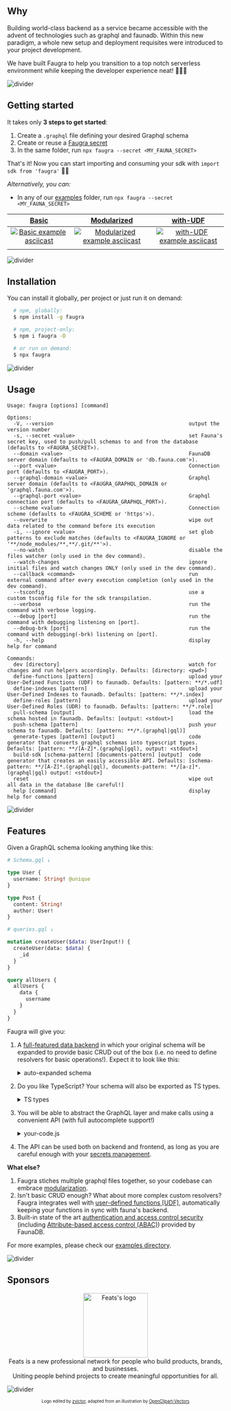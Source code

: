 ## Why

Building world-class backend as a service became accessible with the advent of technologies such as graphql and faunadb. Within this new paradigm, a whole new setup and deployment requisites were introduced to your project development.

We have built Faugra to help you transition to a top notch serverless environment while keeping the developer experience neat! 🌈🍦🐥

![divider](https://raw.githubusercontent.com/zvictor/faugra/master/.media/divider.png ':size=100%')

## Getting started

It takes only **3 steps to get started**:

1. Create a `.graphql` file defining your desired Graphql schema
2. Create or reuse a [Faugra secret](https://github.com/zvictor/faugra/wiki/Faugra-secret)
3. In the same folder, run `npx faugra --secret <MY_FAUNA_SECRET>`

That's it! Now you can start importing and consuming your sdk with `import sdk from 'faugra'` 🐣🎉

_Alternatively, you can:_

- In any of our [examples](https://github.com/zvictor/faugra/tree/master/examples) folder, run `npx faugra --secret <MY_FAUNA_SECRET>`

|                                      [Basic](https://github.com/zvictor/faugra/tree/master/examples/basic)                                      |                                      [Modularized](https://github.com/zvictor/faugra/tree/master/examples/modularized)                                      |                                      [with-UDF](https://github.com/zvictor/faugra/tree/master/examples/with-UDF)                                      |
| :---------------------------------------------------------------------------------------------------------------------------------------------: | :---------------------------------------------------------------------------------------------------------------------------------------------------------: | :---------------------------------------------------------------------------------------------------------------------------------------------------: |
| [![Basic example asciicast](https://raw.githubusercontent.com/zvictor/faugra/master/.media/examples/basic.gif)](https://asciinema.org/a/361576) | [![Modularized example asciicast](https://raw.githubusercontent.com/zvictor/faugra/master/.media/examples/modularized.gif)](https://asciinema.org/a/361562) | [![with-UDF example asciicast](https://raw.githubusercontent.com/zvictor/faugra/master/.media/examples/with-UDF.gif)](https://asciinema.org/a/361573) |
|                                                                                                                                                 |

![divider](https://raw.githubusercontent.com/zvictor/faugra/master/.media/divider.png ':size=100%')

## Installation

You can install it globally, per project or just run it on demand:

```bash
  # npm, globally:
  $ npm install -g faugra

  # npm, project-only:
  $ npm i faugra -D

  # or run on demand:
  $ npx faugra
```

![divider](https://raw.githubusercontent.com/zvictor/faugra/master/.media/divider.png ':size=100%')

## Usage

```markup
Usage: faugra [options] [command]

Options:
  -V, --version                                            output the version number
  -s, --secret <value>                                     set Fauna's secret key, used to push/pull schemas to and from the database (defaults to <FAUGRA_SECRET>).
  --domain <value>                                         FaunaDB server domain (defaults to <FAUGRA_DOMAIN or 'db.fauna.com'>).
  --port <value>                                           Connection port (defaults to <FAUGRA_PORT>).
  --graphql-domain <value>                                 Graphql server domain (defaults to <FAUGRA_GRAPHQL_DOMAIN or 'graphql.fauna.com'>).
  --graphql-port <value>                                   Graphql connection port (defaults to <FAUGRA_GRAPHQL_PORT>).
  --scheme <value>                                         Connection scheme (defaults to <FAUGRA_SCHEME or 'https'>).
  --overwrite                                              wipe out data related to the command before its execution
  -i, --ignore <value>                                     set glob patterns to exclude matches (defaults to <FAUGRA_IGNORE or '**/node_modules/**,**/.git/**'>).
  --no-watch                                               disable the files watcher (only used in the dev command).
  --watch-changes                                          ignore initial files and watch changes ONLY (only used in the dev command).
  --callback <command>                                     run external command after every execution completion (only used in the dev command).
  --tsconfig                                               use a custom tsconfig file for the sdk transpilation.
  --verbose                                                run the command with verbose logging.
  --debug [port]                                           run the command with debugging listening on [port].
  --debug-brk [port]                                       run the command with debugging(-brk) listening on [port].
  -h, --help                                               display help for command

Commands:
  dev [directory]                                          watch for changes and run helpers accordingly. Defaults: [directory: <pwd>]
  define-functions [pattern]                               upload your User-Defined Functions (UDF) to faunadb. Defaults: [pattern: **/*.udf]
  define-indexes [pattern]                                 upload your User-Defined Indexes to faunadb. Defaults: [pattern: **/*.index]
  define-roles [pattern]                                   upload your User-Defined Roles (UDR) to faunadb. Defaults: [pattern: **/*.role]
  pull-schema [output]                                     load the schema hosted in faunadb. Defaults: [output: <stdout>]
  push-schema [pattern]                                    push your schema to faunadb. Defaults: [pattern: **/*.(graphql|gql)]
  generate-types [pattern] [output]                        code generator that converts graphql schemas into typescript types. Defaults: [pattern: **/[A-Z]*.(graphql|gql), output: <stdout>]
  build-sdk [schema-pattern] [documents-pattern] [output]  code generator that creates an easily accessible API. Defaults: [schema-pattern: **/[A-Z]*.(graphql|gql), documents-pattern: **/[a-z]*.(graphql|gql) output: <stdout>]
  reset                                                    wipe out all data in the database [Be careful!]
  help [command]                                           display help for command
```

![divider](https://raw.githubusercontent.com/zvictor/faugra/master/.media/divider.png ':size=100%')

## Features

Given a GraphQL schema looking anything like this:

```graphql
# Schema.gql ↓

type User {
  username: String! @unique
}

type Post {
  content: String!
  author: User!
}

# queries.gql ↓

mutation createUser($data: UserInput!) {
  createUser(data: $data) {
    _id
  }
}

query allUsers {
  allUsers {
    data {
      username
    }
  }
}
```

Faugra will give you:

1. A [full-featured data backend](https://docs.fauna.com/fauna/current/introduction) in which your original schema will be expanded to provide basic CRUD out of the box (i.e. no need to define resolvers for basic operations!). Expect it to look like this:

   <details>
      <summary>auto-expanded schema</summary>

   ```graphql
   type Query {
     findPostByID(id: ID!): Post
     findUserByID(id: ID!): User
   }

   type Mutation {
     updateUser(id: ID!, data: UserInput!): User
     createUser(data: UserInput!): User!
     updatePost(id: ID!, data: PostInput!): Post
     deleteUser(id: ID!): User
     deletePost(id: ID!): Post
     createPost(data: PostInput!): Post!
   }

   type Post {
     author: User!
     _id: ID!
     content: String!
     title: String!
   }

   type User {
     _id: ID!
     username: String!
   }

   input PostInput {
     title: String!
     content: String!
     author: PostAuthorRelation
   }

   input UserInput {
     username: String!
   }

   # ... plus few other less important definitions such as relations and pagination
   ```

   </details>

1. Do you like TypeScript? Your schema will also be exported as TS types.

   <details>
      <summary>TS types</summary>

   ```typescript
   export type Query = {
     __typename?: 'Query'
     /** Find a document from the collection of 'Post' by its id. */
     findPostByID?: Maybe<Post>
     /** Find a document from the collection of 'User' by its id. */
     findUserByID?: Maybe<User>
   }

   export type Mutation = {
     __typename?: 'Mutation'
     /** Update an existing document in the collection of 'User' */
     updateUser?: Maybe<User>
     /** Create a new document in the collection of 'User' */
     createUser: User
     /** Update an existing document in the collection of 'Post' */
     updatePost?: Maybe<Post>
     /** Delete an existing document in the collection of 'User' */
     deleteUser?: Maybe<User>
     /** Delete an existing document in the collection of 'Post' */
     deletePost?: Maybe<Post>
     /** Create a new document in the collection of 'Post' */
     createPost: Post
   }

   export type Post = {
     __typename?: 'Post'
     author: User
     /** The document's ID. */
     _id: Scalars['ID']
     content: Scalars['String']
     title: Scalars['String']
   }

   export type User = {
     __typename?: 'User'
     /** The document's ID. */
     _id: Scalars['ID']
     username: Scalars['String']
   }

   // ... plus few other less important definitions such as relations and pagination
   ```

   </details>

1. You will be able to abstract the GraphQL layer and make calls using a convenient API (with full autocomplete support!)

   <details>
      <summary>your-code.js</summary>

   ```typescript
   import faugra from 'faugra' // <-- automatically loads the SDK generated exclusively to your schema

   await faugra().createUser({ username: `rick-sanchez` }) // <-- TS autocomplete and type checking enabled!
   await faugra({ secret: 'different-access-token' }).createUser({ username: `morty-smith` }) // <-- Easily handle authentication and sessions by providing different credentials

   const { allUsers } = await faugra().allUsers()

   for (const user of allUsers.data) {
     console.log(user)
   }

   // output:
   //
   // { username: 'rick-sanchez' }
   // { username: 'morty-smith' }
   ```

   </details>

1. The API can be used both on backend and frontend, as long as you are careful enough with your [secrets management](https://forums.fauna.com/t/do-i-need-a-backend-api-between-faunadb-and-my-app-what-are-the-use-cases-of-an-api/95/6?u=zvictor).

**What else?**

1. Faugra stiches multiple graphql files together, so your codebase can embrace [modularization](https://github.com/zvictor/faugra/tree/master/examples/modularized).
2. Isn't basic CRUD enough? What about more complex custom resolvers? Faugra integrates well with [user-defined functions [UDF]](https://docs.fauna.com/fauna/current/api/graphql/functions), automatically keeping your functions in sync with fauna's backend.
3. Built-in state of the art [authentication and access control security](https://docs.fauna.com/fauna/current/security/) (including [Attribute-based access control (ABAC)](https://docs.fauna.com/fauna/current/security/abac)) provided by FaunaDB.

For more examples, please check our [examples directory](https://github.com/zvictor/faugra/tree/master/examples).

![divider](https://raw.githubusercontent.com/zvictor/faugra/master/.media/divider.png ':size=100%')

## Sponsors

<p align="center"><a href="https://join.feats.co/?utm_source=zvictor&utm_medium=zvictor&utm_campaign=zvictor&utm_id=zvictor&utm_term=zvictor"><img width="150px" src="https://www.feats.co/static/logos/black/white-background/feats-logo-100.png" alt="Feats's logo" /></a><br />
Feats is a new professional network for people who build products, brands, and businesses.<br />
Uniting people behind projects to create meaningful opportunities for all.
<p>

![divider](https://raw.githubusercontent.com/zvictor/faugra/master/.media/divider.png ':size=100%')

<p align="center">
<sub><sup>Logo edited by <a href="https://github.com/zvictor">zvictor</a>, adapted from an illustration by <a href="https://pixabay.com/users/OpenClipart-Vectors-30363/?utm_source=link-attribution&amp;utm_medium=referral&amp;utm_campaign=image&amp;utm_content=1299735">OpenClipart-Vectors</a><sub><sup>
</p>

